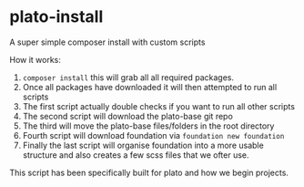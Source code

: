 plato-install
=============

A super simple composer install with custom scripts

How it works:

1. `composer install` this will grab all all required packages.
2. Once all packages have downloaded it will then attempted to run all scripts
3. The first script actually double checks if you want to run all other scripts
4. The second script will download the plato-base git repo
5. The third will move the plato-base files/folders in the root directory
6. Fourth script will download foundation via `foundation new foundation`
7. Finally the last script will organise foundation into a more usable structure and also creates a few scss files that we ofter use.

This script has been specifically built for plato and how we begin projects.
